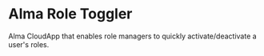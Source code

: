 # Alma Role Toggler

Alma CloudApp that enables role managers to quickly activate/deactivate a user's roles.
